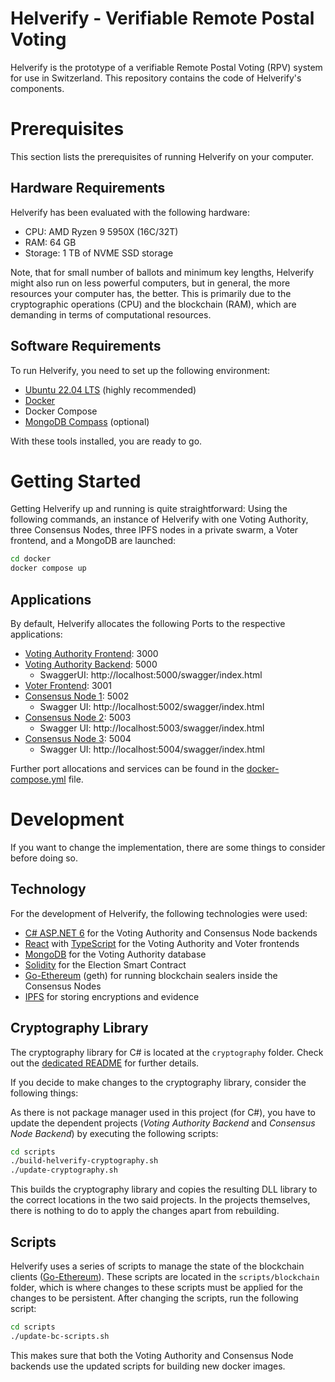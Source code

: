 # Helverify - Verifiable Remote Postal Voting

Helverify is the prototype of a verifiable Remote Postal Voting (RPV) system for use in Switzerland. This repository contains the code of Helverify's components.

# Prerequisites
This section lists the prerequisites of running Helverify on your computer.

## Hardware Requirements
Helverify has been evaluated with the following hardware:

- CPU: AMD Ryzen 9 5950X (16C/32T)
- RAM: 64 GB
- Storage: 1 TB of NVME SSD storage

Note, that for small number of ballots and minimum key lengths, Helverify might also run on less powerful computers, but in general, the more resources your computer has, the better. This is primarily due to the cryptographic operations (CPU) and the blockchain (RAM), which are demanding in terms of computational resources.

## Software Requirements
To run Helverify, you need to set up the following environment:
- [Ubuntu 22.04 LTS](https://ubuntu.com/download/desktop) (highly recommended)
- [Docker](https://www.docker.com/)
- Docker Compose
- [MongoDB Compass](https://www.mongodb.com/products/compass) (optional)

With these tools installed, you are ready to go.

# Getting Started
Getting Helverify up and running is quite straightforward: Using the following commands, an instance of Helverify with one Voting Authority, three Consensus Nodes, three IPFS nodes in a private swarm, a Voter frontend, and a MongoDB are launched:
```bash
cd docker
docker compose up
```
## Applications
By default, Helverify allocates the following Ports to the respective applications:

- [Voting Authority Frontend](http://localhost:3000): 3000
- [Voting Authority Backend](http://localhost:5000): 5000
    - SwaggerUI: http://localhost:5000/swagger/index.html
- [Voter Frontend](http://localhost:3001): 3001
- [Consensus Node 1](http://localhost:5002): 5002
    - Swagger UI: http://localhost:5002/swagger/index.html
- [Consensus Node 2](http://localhost:5003): 5003
    - Swagger UI: http://localhost:5003/swagger/index.html
- [Consensus Node 3](http://localhost:5004): 5004
    - Swagger UI: http://localhost:5004/swagger/index.html

Further port allocations and services can be found in the [docker-compose.yml](docker/docker-compose.yml) file.

# Development
If you want to change the implementation, there are some things to consider before doing so.

## Technology
For the development of Helverify, the following technologies were used:

- [C# ASP.NET 6](https://learn.microsoft.com/en-us/aspnet/core/release-notes/aspnetcore-6.0?view=aspnetcore-6.0) for the Voting Authority and Consensus Node backends
- [React](https://reactjs.org/) with [TypeScript](https://www.typescriptlang.org/) for the Voting Authority and Voter frontends
- [MongoDB](https://www.mongodb.com/) for the Voting Authority database
- [Solidity](https://docs.soliditylang.org/en/v0.8.17/) for the Election Smart Contract
- [Go-Ethereum](https://geth.ethereum.org/) (geth) for running blockchain sealers inside the Consensus Nodes
- [IPFS](https://ipfs.tech/) for storing encryptions and evidence

## Cryptography Library
The cryptography library for C# is located at the `cryptography` folder. Check out the [dedicated README](cryptography/dotnet/Helverify.Cryptography/README.md) for further details.

If you decide to make changes to the cryptography library, consider the following things:

As there is not package manager used in this project (for C#), you have to update the dependent projects (*Voting Authority Backend* and *Consensus Node Backend*) by executing the following scripts:
```bash 
cd scripts
./build-helverify-cryptography.sh
./update-cryptography.sh
```
This builds the cryptography library and copies the resulting DLL library to the correct locations in the two said projects. In the projects themselves, there is nothing to do to apply the changes apart from rebuilding.

## Scripts
Helverify uses a series of scripts to manage the state of the blockchain clients ([Go-Ethereum](https://geth.ethereum.org/)). These scripts are located in the `scripts/blockchain` folder, which is where changes to these scripts must be applied for the changes to be persistent. After changing the scripts, run the following script:
```bash
cd scripts
./update-bc-scripts.sh
```
This makes sure that both the Voting Authority and Consensus Node backends use the updated scripts for building new docker images.
